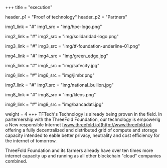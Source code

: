 +++
title = "execution"

header_p1 = "Proof of technology"
header_p2 = "Partners"

img1_link = "#"
img1_src = "img/hpe-logo.png"

img2_link = "#"
img2_src = "img/solidaridad-logo.png"

img3_link = "#"
img3_src = "img/tf-foundation-underline-01.png"

img4_link = "#"
img4_src = "img/green_edge.jpg"

img5_link = "#"
img5_src = "img/safecity.jpg"

img6_link = "#"
img6_src = "img/jimbr.png"

img7_link = "#"
img7_src = "img/national_bullion.jpg"

img8_link = "#"
img8_src = "img/kleos.png"

img9_link = "#"
img9_src = "img/bancadati.jpg"

weight = 4
+++
TFTech's Technology is already being proven in the field. In parternership with the ThreeFold Foundation, our technology is empowerig a New responsible Internet [www.threefold.io](http://www.threefold.io) offering a fully decentralized and distributed grid of compute and storage capacity intended to eable better privacy, neutrality and cost efficiency for the internet of tomorrow.

ThreeFold Foundation and its farmers already have over ten times more internet capacity up and running as all other blockchain "cloud" companies combined.
